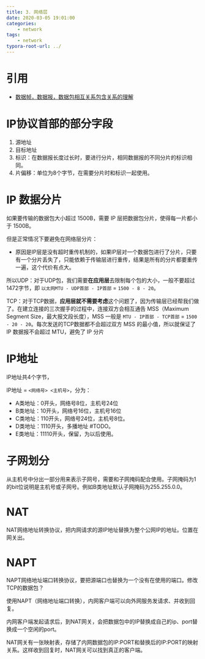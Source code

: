 ```yaml
---
title: 3. 网络层
date: 2020-03-05 19:01:00
categories:
	- network
tags:
	- network
typora-root-url: ../
---
```


# 引用

- [数据帧，数据报，数据包相互关系包含关系的理解](https://zhuanlan.zhihu.com/p/62104550)

# IP协议首部的部分字段

1. 源地址
2. 目标地址
3. 标识：在数据报长度过长时，要进行分片，相同数据报的不同分片的标识相同。
4. 片偏移：单位为8个字节，在需要分片时和标识一起使用。

# IP 数据分片

如果要传输的数据包大小超过 1500B，需要 IP 层把数据包分片，使得每一片都小于 1500B。

但是正常情况下要避免在网络层分片：

- 原因是IP层是没有超时重传机制的，如果IP层对一个数据包进行了分片，只要有一个分片丢失了，只能依赖于传输层进行重传，结果是所有的分片都要重传一遍，这个代价有点大。

所以UDP：对于UDP包，我们需要**在应用层**去限制每个包的大小，一般不要超过1472字节，即 `以太网MTU - UDP首部 - IP首部` = `1500 - 8 - 20`。

TCP：对于TCP数据，**应用层就不需要考虑**这个问题了，因为传输层已经帮我们做了。在建立连接的三次握手的过程中，连接双方会相互通告 MSS（Maximum Segment Size，最大报文段长度），MSS 一般是 `MTU - IP首部 - TCP首部` = `1500 - 20 - 20`。每次发送的TCP数据都不会超过双方 MSS 的最小值，所以就保证了 IP 数据报不会超过 MTU，避免了 IP 分片

# IP地址

IP地址共4个字节，

IP地址 = `<网络号> <主机号>`，分为：

- A类地址：0开头，网络号8位，主机号24位
- B类地址：10开头，网络号16位，主机号16位
-  C类地址：110开头，网络号24位，主机号8位。
-  D类地址：1110开头，多播地址 #TODO。
- E类地址：11110开头，保留，为以后使用。

# 子网划分

​    从主机号中分出一部分用来表示子网号，需要和子网掩码配合使用。子网掩码为1的bit位说明是主机号或子网号。例如B类地址默认子网掩码为255.255.0.0。

# NAT

NAT网络地址转换协议，把内网请求的源IP地址替换为整个公网IP的地址。位置在网关出。

# NAPT

NAPT网络地址端口转换协议，要把源端口也替换为一个没有在使用的端口。修改TCP的数据包？

使用NAPT（网络地址端口转换），内网客户端可以向外网服务发请求、并收到回复。

内网客户端发起请求后，到NAT网关，会把数据包中的IP替换成自己的ip、port替换成一个空闲的port。

NAT网关有一张映射表，存储了内网数据包的IP:PORT和替换后的IP:PORT的映射关系。这样收到回复时，NAT网关可以找到真正的客户端。